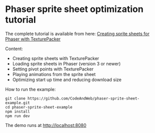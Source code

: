 Phaser sprite sheet optimization tutorial
=========================================

The complete tutorial is available from here: [Creating sprite sheets for Phaser with TexturePacker](https://www.codeandweb.com/texturepacker/tutorials/how-to-create-sprite-sheets-for-phaser)

Content:

- Creating sprite sheets with TexturePacker
- Loading sprite sheets in Phaser (version 3 or newer)
- Setting pivot points with TexturePacker
- Playing animations from the sprite sheet
- Optimizing start up time and reducing download size

How to run the example:

    git clone https://github.com/CodeAndWeb/phaser-sprite-sheet-example.git
    cd phaser-sprite-sheet-example
    npm install
    npm run dev

The demo runs at [http://localhost:8080](http://localhost:8080)
